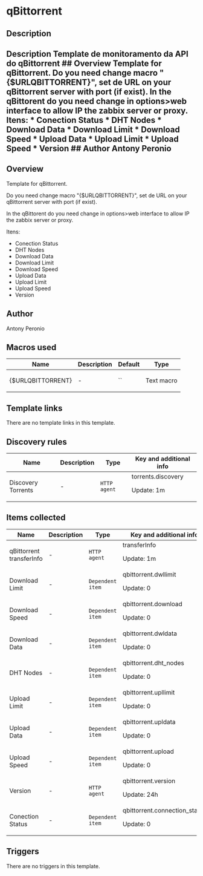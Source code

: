 # qBittorrent

## Description

## Description Template de monitoramento da API do qBittorrent ## Overview Template for qBittorrent. Do you need change macro "{$URLQBITTORRENT}", set de URL on your qBittorrent server with port (if exist). In the qBittorent do you need change in options>web interface to allow IP the zabbix server or proxy. Itens: * Conection Status * DHT Nodes * Download Data * Download Limit * Download Speed * Upload Data * Upload Limit * Upload Speed * Version ## Author Antony Peronio 

## Overview

Template for qBittorrent.


 


Do you need change macro "{$URLQBITTORRENT}", set de URL on your qBittorrent server with port (if exist).


In the qBittorent do you need change in options>web interface to allow IP the zabbix server or proxy.


 


Itens:


* Conection Status
* DHT Nodes
* Download Data
* Download Limit
* Download Speed
* Upload Data
* Upload Limit
* Upload Speed
* Version


## Author

Antony Peronio

## Macros used

|Name|Description|Default|Type|
|----|-----------|-------|----|
|{$URLQBITTORRENT}|<p>-</p>|``|Text macro|
## Template links

There are no template links in this template.

## Discovery rules

|Name|Description|Type|Key and additional info|
|----|-----------|----|----|
|Discovery Torrents|<p>-</p>|`HTTP agent`|torrents.discovery<p>Update: 1m</p>|
## Items collected

|Name|Description|Type|Key and additional info|
|----|-----------|----|----|
|qBittorrent transferInfo|<p>-</p>|`HTTP agent`|transferInfo<p>Update: 1m</p>|
|Download Limit|<p>-</p>|`Dependent item`|qbittorrent.dwllimit<p>Update: 0</p>|
|Download Speed|<p>-</p>|`Dependent item`|qbittorrent.download<p>Update: 0</p>|
|Download Data|<p>-</p>|`Dependent item`|qbittorrent.dwldata<p>Update: 0</p>|
|DHT Nodes|<p>-</p>|`Dependent item`|qbittorrent.dht_nodes<p>Update: 0</p>|
|Upload Limit|<p>-</p>|`Dependent item`|qbittorrent.upllimit<p>Update: 0</p>|
|Upload Data|<p>-</p>|`Dependent item`|qbittorrent.upldata<p>Update: 0</p>|
|Upload Speed|<p>-</p>|`Dependent item`|qbittorrent.upload<p>Update: 0</p>|
|Version|<p>-</p>|`HTTP agent`|qbittorrent.version<p>Update: 24h</p>|
|Conection Status|<p>-</p>|`Dependent item`|qbittorrent.connection_status<p>Update: 0</p>|
## Triggers

There are no triggers in this template.

